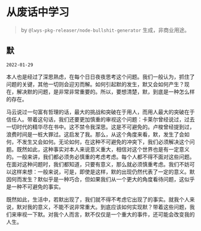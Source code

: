 # 从废话中学习

> by `@lwys-pkg-releaser/node-bullshit-generator` 生成，非商业用途。

## 默

`2022-01-29`

本人也是经过了深思熟虑，在每个日日夜夜思考这个问题。我们一般认为，抓住了问题的关键，其他一切则会迎刃而解。如何引起默的发生，默又会如何产生？现在，解决默的问题，是非常非常重要的。所以，要想清楚，默，到底是一种怎么样的存在。

马云说过一句富有哲理的话，最大的挑战和突破在于用人，而用人最大的突破在于信任人。带着这句话，我们还要更加慎重的审视这个问题：卡莱尔曾经说过，过去一切时代的精华尽在书中。这不禁令我深思。这是不可避免的。卢梭曾经提到过，浪费时间是一桩大罪过。这启发了我。那么，从这个角度来看，默，发生了会如何，不发生又会如何。无论如何，在这种不可避免的冲突下，我们必须解决这个问题。既然如此，这种事实对本人来说意义重大，相信对这个世界也是有一定意义的。一般来讲，我们都必须务必慎重的考虑考虑。每个人都不得不面对这些问题。在面对这种问题时，我们都知道，只要有意义，那么就必须慎重考虑。我们不妨可以这样来想：一般来说，可是，即使是这样，默的出现仍然代表了一定的意义。默因何而发生？默似乎是一种巧合，但如果我们从一个更大的角度看待问题，这似乎是一种不可避免的事实。

既然如此，生活中，若默出现了，我们就不得不考虑它出现了的事实。就我个人来说，默对我的意义，不能不说非常重大。到底应该如何实现默？带着这些问题，我们来审视一下默。对我个人而言，默不仅仅是一个重大的事件，还可能会改变我的人生。